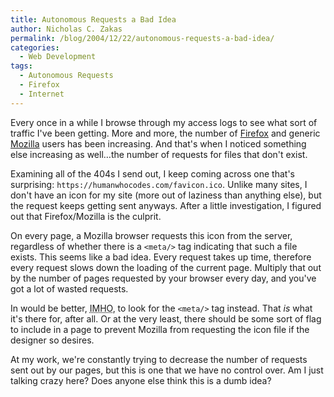 ```yaml
---
title: Autonomous Requests a Bad Idea
author: Nicholas C. Zakas
permalink: /blog/2004/12/22/autonomous-requests-a-bad-idea/
categories:
  - Web Development
tags:
  - Autonomous Requests
  - Firefox
  - Internet
---
```

Every once in a while I browse through my access logs to see what sort of traffic I've been getting. More and more, the number of <a title="Mozilla Firefox" rel="external" href="http://www.mozilla.org/projects/firefox">Firefox</a> and generic <a title="Mozilla" rel="external" href="http://www.mozilla.org/">Mozilla</a> users has been increasing. And that's when I noticed something else increasing as well&#8230;the number of requests for files that don't exist.

Examining all of the 404s I send out, I keep coming across one that's surprising: `https://humanwhocodes.com/favicon.ico`. Unlike many sites, I don't have an icon for my site (more out of laziness than anything else), but the request keeps getting sent anyways. After a little investigation, I figured out that Firefox/Mozilla is the culprit.

On every page, a Mozilla browser requests this icon from the server, regardless of whether there is a `<meta/>` tag indicating that such a file exists. This seems like a bad idea. Every request takes up time, therefore every request slows down the loading of the current page. Multiply that out by the number of pages requested by your browser every day, and you've got a lot of wasted requests.

In would be better, <acronym title="In My Humble Opinion">IMHO</acronym>, to look for the `<meta/>` tag instead. That *is* what it's there for, after all. Or at the very least, there should be some sort of flag to include in a page to prevent Mozilla from requesting the icon file if the designer so desires.

At my work, we're constantly trying to decrease the number of requests sent out by our pages, but this is one that we have no control over. Am I just talking crazy here? Does anyone else think this is a dumb idea?
